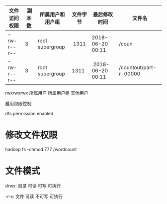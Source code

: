 文件访问权限| 副本数| 所属用户和用户组|	文件字节| 最后修改时间| 文件名
-|-|-|-|-|-
-rw-r--r--| 3| root supergroup| 1311| 2018-06-20 00:11| /coun
-rw-r--r--|	3| root supergroup| 1311| 2018-06-20 00:11| /countout/part-r-00000


rwxrwxrwx 所属用户 所属用户组 其他用户

启用权限控制

dfs.permission.enabled

# 修改文件权限

hadoop fs -chmod 777 /wordcount

# 文件模式

drwx: 目录 可读 可写 可执行

-r-x: 文件 可读 不可写 可执行
